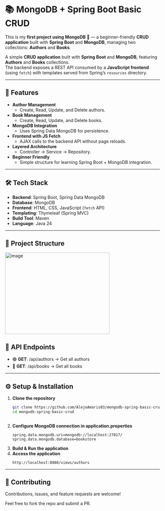 # 📚 MongoDB + Spring Boot Basic CRUD

This is my **first project using MongoDB** 🎉 — a beginner-friendly **CRUD application** built with **Spring Boot** and **MongoDB**, managing two collections: **Authors** and **Books**.  

A simple **CRUD application** built with **Spring Boot** and **MongoDB**, featuring **Authors** and **Books** collections.  
The backend exposes a REST API consumed by a **JavaScript frontend** (using `fetch`) with templates served from Spring’s `resources` directory.

---

## 🚀 Features

- **Author Management**
  - Create, Read, Update, and Delete authors.
- **Book Management**
  - Create, Read, Update, and Delete books.
- **MongoDB Integration**
  - Uses Spring Data MongoDB for persistence.
- **Frontend with JS Fetch**
  - AJAX calls to the backend API without page reloads.
- **Layered Architecture**
  - Controller → Service → Repository.
- **Beginner Friendly**
  - Simple structure for learning Spring Boot + MongoDB integration.

---

## 🛠 Tech Stack

- **Backend**: Spring Boot, Spring Data MongoDB
- **Database**: MongoDB
- **Frontend**: HTML, CSS, JavaScript (`fetch` API)
- **Templating**: Thymeleaf (Spring MVC)
- **Build Tool**: Maven
- **Language**: Java 24

---

## 📂 Project Structure
<img width="340" height="265" alt="image" src="https://github.com/user-attachments/assets/cb344e18-4d18-4767-a7b1-ce22381338de" />

## 📡 API Endpoints
- 🟢 **GET**: /api/authors -> Get all authors
- 🔵 **GET**: /api/books -> Get all books

---

## ⚙️ Setup & Installation

1. **Clone the repository**  
   ```bash
   git clone https://github.com/AlejoAmaris03/mongodb-spring-basic-crud.git
   cd mongodb-spring-basic-crud
  
2. **Configure MongoDB connection in application.properties**
   ```properties
   spring.data.mongodb.uri=mongodb://localhost:27017/
   spring.data.mongodb.database=bookstore

3. **Build & Run the application**
4. **Access the application**
   ```arduino
   http://localhost:8080/views/authors

---

## 🤝 Contributing
Contributions, issues, and feature requests are welcome!

Feel free to fork the repo and submit a PR.
